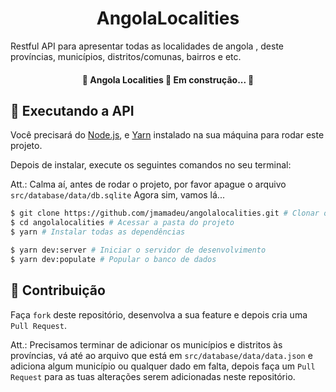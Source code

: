 <h1 align="center">
  AngolaLocalities
</h1>

Restful API para apresentar todas as localidades de angola , deste províncias, municípios, distritos/comunas, bairros e etc.

<h4 align="center"> 
	🚧  Angola Localities 🚀 Em construção...  🚧
</h4>

## :construction_worker: Executando a API

Você precisará do [Node.js](https://nodejs.org), e [Yarn](https://yarnpkg.com/) instalado na sua máquina para rodar este projeto.

Depois de instalar, execute os seguintes comandos no seu terminal:

Att.: Calma aí, antes de rodar o projeto, por favor apague o arquivo `src/database/data/db.sqlite`
Agora sim, vamos lá...

```bash
$ git clone https://github.com/jmamadeu/angolalocalities.git # Clonar o repositório
$ cd angolalocalities # Acessar a pasta do projeto
$ yarn # Instalar todas as dependências

$ yarn dev:server # Iniciar o servidor de desenvolvimento
$ yarn dev:populate # Popular o banco de dados
```

## :tada: Contribuição

Faça `fork` deste repositório, desenvolva a sua feature e depois cria uma `Pull Request`.

Att.: Precisamos terminar de adicionar os municípios e distritos às províncias, vá até ao arquivo que está em `src/database/data/data.json` e adiciona algum município ou qualquer dado em falta, depois faça um `Pull Request` para as tuas alterações serem adicionadas neste repositório.
